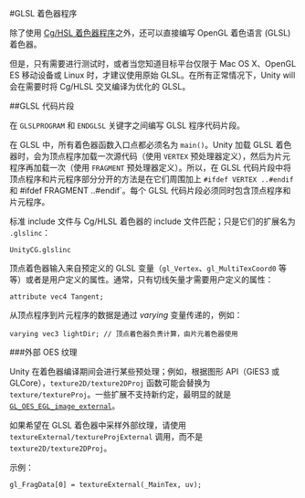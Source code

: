 #GLSL 着色器程序

除了使用 [Cg/HSL 着色器程序](SL-ShaderPrograms.html)之外，还可以直接编写 OpenGL 着色语言 (GLSL) 着色器。

但是，只有需要进行测试时，或者当您知道目标平台仅限于 Mac OS X、OpenGL ES 移动设备或 Linux 时，才建议使用原始 GLSL。在所有正常情况下，Unity will 会在需要时将 Cg/HLSL 交叉编译为优化的 GLSL。


##GLSL 代码片段

在 `GLSLPROGRAM` 和 `ENDGLSL` 关键字之间编写 GLSL 程序代码片段。

在 GLSL 中，所有着色器函数入口点都必须名为 `main()`。Unity 加载 GLSL 着色器时，会为顶点程序加载一次源代码（使用 `VERTEX` 预处理器定义），然后为片元程序再加载一次（使用 `FRAGMENT` 预处理器定义）。所以，在 GLSL 代码片段中将顶点程序和片元程序部分分开的方法是在它们周围加上 `#ifdef VERTEX ..#endif` 和 #ifdef FRAGMENT ..#endif`。每个 GLSL 代码片段必须同时包含顶点程序和片元程序。

标准 include 文件与 Cg/HLSL 着色器的 include 文件匹配；只是它们的扩展名为 `.glslinc`：

````
UnityCG.glslinc
````

顶点着色器输入来自预定义的 GLSL 变量（`gl_Vertex`、`gl_MultiTexCoord0` 等等）或者是用户定义的属性。通常，只有切线矢量才需要用户定义的属性：

````
attribute vec4 Tangent;
````

从顶点程序到片元程序的数据是通过 _varying_ 变量传递的，例如：

````
varying vec3 lightDir; // 顶点着色器负责计算，由片元着色器使用
````

###外部 OES 纹理

Unity 在着色器编译期间会进行某些预处理；例如，根据图形 API（GlES3 或 GLCore），`texture2D/texture2DProj` 函数可能会替换为 `texture/textureProj`。一些扩展不支持新约定，最明显的就是 [`GL_OES_EGL_image_external`](https://www.khronos.org/registry/gles/extensions/OES/OES_EGL_image_external.txt)。

如果希望在 GLSL 着色器中采样外部纹理，请使用 `textureExternal/textureProjExternal` 调用，而不是 `texture2D/texture2DProj`。

示例：

````
gl_FragData[0] = textureExternal(_MainTex, uv);
````
